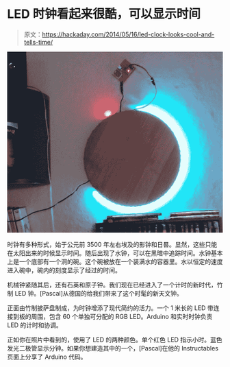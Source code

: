 # LED 时钟看起来很酷，可以显示时间

> 原文：<https://hackaday.com/2014/05/16/led-clock-looks-cool-and-tells-time/>

![LED Arduino Clock](img/40708b2deb88f9f5da92681ef704c19f.png)

时钟有多种形式，始于公元前 3500 年左右埃及的影钟和日晷。显然，这些只能在太阳出来的时候显示时间。随后出现了水钟，可以在黑暗中追踪时间。水钟基本上是一个底部有一个洞的碗。这个碗被放在一个装满水的容器里。水以恒定的速度进入碗中，碗内的刻度显示了经过的时间。

机械钟紧随其后，还有石英和原子钟。我们现在已经进入了一个计时的新时代，竹制 LED 钟。[Pascal]从德国的给我们带来了这个时髦的新天文钟。

正面由竹制披萨盘制成，为时钟增添了现代简约的活力。一个 1 米长的 LED 带连接到板的周围，包含 60 个单独可分配的 RGB LED。Arduino 和实时时钟负责 LED 的计时和协调。

正如你在照片中看到的，使用了 LED 的两种颜色。单个红色 LED 指示小时。蓝色发光二极管显示分钟。如果你想建造其中的一个，[Pascal]在他的 Instructables 页面上分享了 Arduino 代码。